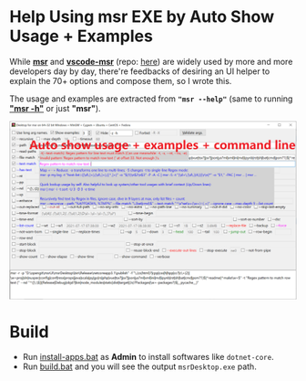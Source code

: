 # Help Using msr EXE by Auto Show Usage + Examples

While [**msr**](https://github.com/qualiu/msr/blob/master/README.md#liberate--digitize-daily-works-by-2-exe-file-processing-data-mining-map-reduce) and [**vscode-msr**](https://marketplace.visualstudio.com/items?itemName=qualiu.vscode-msr) (repo: [here](https://github.com/qualiu/vscode-msr)) are widely used by more and more developers day by day, there're feedbacks of desiring an UI helper to explain the 70+ options and compose them, so I wrote this.

The usage and examples are extracted from **`"msr --help"`** (same to running [**"msr -h"**](https://github.com/qualiu/msr#msr-overview-windows-or-linux) or just **"msr"**).

<img align='center' src='https://raw.githubusercontent.com/qualiu/msrUI/main/images/msrDesktop.png'>

# Build

- Run [install-apps.bat](https://github.com/qualiu/msrUI/blob/main/msrDesktop/install-apps.bat) as **Admin** to install softwares like `dotnet-core`.
- Run [build.bat](https://github.com/qualiu/msrUI/blob/main/msrDesktop/build.bat) and you will see the output `msrDesktop.exe` path.

